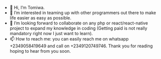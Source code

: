 - 👋 Hi, I’m Tomiwa.
- 👀 I’m interested in teaming up with other programmers out there to make life easier as easy as possible.
- 💞️ I’m looking forward to collaborate on any php or react/react-native project to expand my knowledge in coding (Getting paid is not really mandatory right now I just want to learn).
- 📫 How to reach me: you can easily reach me on whatsapp +2349058419649 and call on +2349120749746.
  Thank you for reading hoping to hear from you soon.
